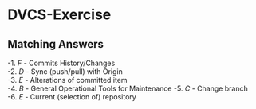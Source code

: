 # DVCS-Exercise

## Matching Answers
-1. *F* - Commits History/Changes  
-2. *D* - Sync (push/pull) with Origin  
-3. *E* - Alterations of committed item  
-4. *B* - General Operational Tools for Maintenance
-5. *C* - Change branch
-6. *E* - Current (selection of) repository
